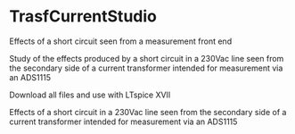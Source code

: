 # TrasfCurrentStudio
 Effects of a short circuit seen from a measurement front end

 Study of the effects produced by a short circuit in a 230Vac line seen from the secondary side of a current transformer intended for measurement via an ADS1115

Download all files and use with LTspice XVII

Effects of a short circuit in a 230Vac line seen from the secondary side of a current transformer intended for measurement via an ADS1115

